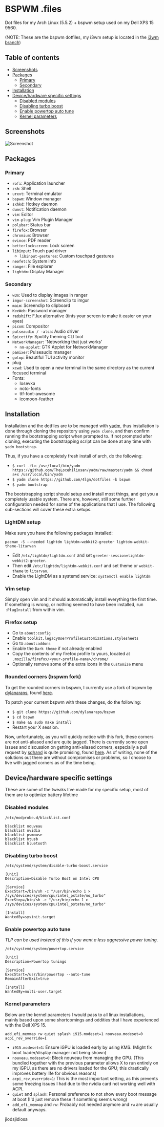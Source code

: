 # BSPWM .files

Dot files for my Arch Linux (5.5.2) + bspwm setup used on my Dell XPS 15 9560.

(NOTE: These are the bspwm dotfiles, my i3wm setup is located in the [i3wm branch](https://github.com/Alexrazz/dotfiles/tree/i3wm))

## Table of contents

<!--ts-->
   * [Screenshots](#screenshots)
   * [Packages](#packages)
      * [Primary](#primary)
      * [Secondary](#secondary)
   * [Installation](#installation)
   * [Device/hardware specific settings](#devicehardware-specific-settings)
      * [Disabled modules](#disabled-modules)
      * [Disabling turbo boost](#disabling-turbo-boost)
      * [Enable powertop auto tune](#enable-powertop-auto-tune)
      * [Kernel parameters](#kernel-parameters)
   
   
<!--te-->


## Screenshots

![Screenshot](https://i.imgur.com/6VciZul.png)

## Packages

### Primary

- `rofi`: Application launcher
- `zsh`: Shell
- `urxvt`: Terminal emulator
- `bspwm`: Window manager
- `sxhkd`: Hotkey daemon
- `dunst`: Notification daemon
- `vim`: Editor
- `vim-plug`: Vim Plugin Manager
- `polybar`: Status bar
- `firefox`: Browser
- `chromium`: Browser
- `evince`: PDF reader
- `betterlockscreen`: Lock screen
- `libinput`: Touch pad driver
  - `libinput-gestures`: Custom touchpad gestures
- `neofetch`: System info
- `ranger`: File explorer
- `lightdm`: Display Manager

### Secondary

- `w3m`: Used to display images in ranger
- `imgur-screenshot`: Screenclip to imgur
- `maim`: Screenclip to clipboard
- `KeeWeb`: Password manager
- `redshift`: F.lux alternative (tints your screen to make it easier on your eyes)
- `picom`: Compositor
- `pulseaudio / -alsa`: Audio driver
- `Spicetify`: Spotify theming CLI tool
- `NetworkManager`: 'Networking that just works'
  - `nm-applet`: GTK Applet for NetworkManager
- `pamixer`: Pulseaudio manager
- `gotop`: Beautiful TUI activity monitor
- plug
- `xcwd`: Used to open a new terminal in the same directory as the current focused terminal
- Fonts:
  - Iosevka
  - noto-fonts
  - ttf-font-awesome
  - icomoon-feather



## Installation

Installation and the dotfiles are to be managed with [yadm](https://yadm.io/), thus installation is done through cloning the repository using `yadm clone`, and then confirm running the bootstrapping script when prompted to. If not prompted after cloning, executing the bootstrapping script can be done at any time with `yadm bootstrap`.

Thus, if you have a completely fresh install of arch, do the following:

- `$ curl -fLo /usr/local/bin/yadm https://github.com/TheLocehiliosan/yadm/raw/master/yadm && chmod a+x /usr/local/bin/yadm`
- `$ yadm clone https://github.com/4lgn/dotfiles -b bspwm`
- `$ yadm bootstrap`

The bootstrapping script should setup and install most things, and get you a completely usable system. There are, however, still some further configuration needed for some of the applications that I use. The following sub-sections will cover these extra setups.

### LightDM setup

Make sure you have the following packages installed:

```
pacman -S --needed lightdm lightdm-webkit2-greeter lightdm-webkit-theme-litarvan
```

- Edit `/etc/lightdm/lightdm.conf` and set `greeter-session=lightdm-webkit2-greeter`.
- Then edit `/etc/lightdm/lightdm-webkit.conf` and set theme or `webkit-theme` to `litarvan`.
- Enable the LightDM as a systemd service: `systemctl enable lightdm`

### Vim setup

Simply open vim and it should automatically install everything the first time. If something is wrong, or nothing seemed to have been installed, run `:PlugInstall` from within vim.

### Firefox setup

- Go to `about:config`
- Enable `toolkit.legacyUserProfileCustomizations.stylesheets`
- Go to `about:addons`
- Enable the `Dark theme` if not already enabled
- Copy the contents of my firefox profile to yours, located at `.mozilla/firefox/<your-profile-name>/chrome/`
- Optionally remove some of the extra icons in the `Customize` menu

### Rounded corners (bspwm fork)

To get the rounded corners in bspwm, I currently use a fork of bspwm by [dylanaraps](https://github.com/dylanaraps), found [here](https://github.com/dylanaraps/bspwm).

To patch your current bspwm with these changes, do the following:

- `$ git clone https://github.com/dylanaraps/bspwm`
- `$ cd bspwm`
- `$ make && sudo make install`
- Restart your X session.

Now, unfortunately, as you will quickly notice with this fork, these corners are not anti-aliased and are quite jagged. There is currently some open issues and discussion on getting anti-aliased corners, especially a pull request by [sdhand](https://github.com/sdhand) is quite promising, found [here](https://github.com/yshui/picom/pull/229). As of writing, none of the solutions out there are without compromises or problems, so I choose to live with jagged corners as of the time being.

## Device/hardware specific settings

These are some of the tweaks I've made for my specific setup, most of them are to optimize battery lifetime

### Disabled modules

```
/etc/modprobe.d/blacklist.conf

blacklist nouveau
blacklist nvidia
blacklist psmouse
blacklist btusb
blacklist bluetooth
```
### Disabling turbo boost

```
/etc/systemd/system/disable-turbo-boost.service

[Unit]
Description=Disable Turbo Bost on Intel CPU

[Service]
ExecStart=/bin/sh -c "/usr/bin/echo 1 > /sys/devices/system/cpu/intel_pstate/no_turbo"      
ExecStop=/bin/sh -c "/usr/bin/echo 1 > /sys/devices/system/cpu/intel_pstate/no_turbo"      

[Install]
WantedBy=sysinit.target
```

### Enable powertop auto tune

*TLP can be used instead of this if you want a less aggressive power tuning.*

```
/etc/systemd/system/powertop.service

[Unit]
Description=Powertop tunings

[Service]
ExecStart=/usr/bin/powertop --auto-tune
RemainAfterExit=true

[Install]
WantedBy=multi-user.target
```

### Kernel parameters

Below are the kernel parameters I would pass to all linux installations, mainly based upon some shortcomings and oddities that I have experienced with the Dell XPS 15.

```
add_efi_memmap rw quiet splash i915.modeset=1 nouveau.modeset=0 acpi_rev_override=1
```

- `i915.modeset=1`: Ensure iGPU is loaded early by using KMS. (Might fix boot loader/display manager not being shown)
- `nouveau.modeset=0`: Block nouveau from managing the GPU. (This bundled together with the previous parameter allows X to run entirely on my iGPU, as there are no drivers loaded for the GPU; this drastically improves battery life for obvious reasons)
- `acpi_rev_override=1`: This is the most important setting, as this prevents some freezing issues I had due to the nvidia card not working well with ACPI.
- `quiet` and `splash`: Personal preference to not show every boot message at boot (I'd just remove these if something seems wrong)
- `add_efi_memmap` and `rw`: Probably not needed anymore and `rw` are usually default anyways.



jiodsjidiosa
